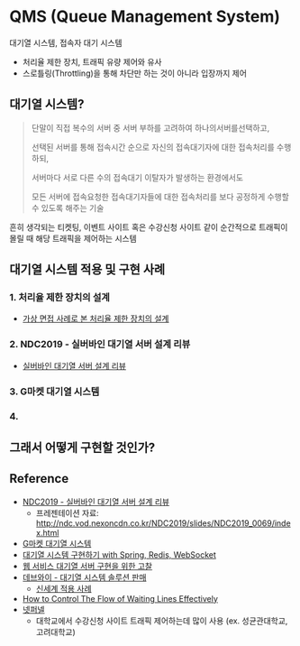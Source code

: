 # QMS (Queue Management System)
대기열 시스템, 접속자 대기 시스템

- 처리율 제한 장치, 트래픽 유량 제어와 유사
- 스로틀링(Throttling)을 통해 차단만 하는 것이 아니라 입장까지 제어

## 대기열 시스템?
> 단말이 직접 복수의 서버 중 서버 부하를 고려하여 하나의서버를선택하고,
>
> 선택된 서버를 통해 접속시간 순으로 자신의 접속대기자에 대한 접속처리를 수행하되,
>
> 서버마다 서로 다른 수의 접속대기 이탈자가 발생하는 환경에서도
> 
> 모든 서버에 접속요청한 접속대기자들에 대한 접속처리를 보다 공정하게 수행할 수 있도록 해주는 기술

흔히 생각되는 티켓팅, 이벤트 사이트 혹은 수강신청 사이트 같이 순간적으로 트래픽이 몰릴 때 해당 트래픽을 제어하는 시스템

## 대기열 시스템 적용 및 구현 사례
### 1. 처리율 제한 장치의 설계
- [가상 면접 사례로 본 처리율 제한 장치의 설계](./처리율-제한-장치-설계.md)

### 2. NDC2019 - 실버바인 대기열 서버 설계 리뷰
- [실버바인 대기열 서버 설계 리뷰](./실버바인-대기열-서버-설계-리뷰.md)



### 3. G마켓 대기열 시스템

### 4. 


## 그래서 어떻게 구현할 것인가?


## Reference
- [NDC2019 - 실버바인 대기열 서버 설계 리뷰](http://ndcreplay.nexon.com/NDC2019/sessions/NDC2019_0069.html)
  - 프레젠테이션 자료: http://ndc.vod.nexoncdn.co.kr/NDC2019/slides/NDC2019_0069/index.html
- [G마켓 대기열 시스템](https://dev.gmarket.com/46)
- [대기열 시스템 구현하기 with Spring, Redis, WebSocket](https://dev-jj.tistory.com/entry/%ED%94%84%EB%A1%9C%EB%AA%A8%EC%85%98%EC%9D%84-%EB%8C%80%EB%B9%84%ED%95%9C-%EB%8C%80%EA%B8%B0%EC%97%B4-%EC%8B%9C%EC%8A%A4%ED%85%9C-%EA%B5%AC%EC%84%B1%ED%95%98%EA%B8%B0-Redis-WebSocket-Spring?category=828965)
- [웹 서비스 대기열 서버 구현을 위한 고찰](https://moonsiri.tistory.com/156)
- [데브와이 - 대기열 시스템 솔루션 판매](https://devy.kr/)
  - [신세계 적용 사례](https://ssgmsp.com/news/2020-07-16-News-INC-Devy-kr/)
- [How to Control The Flow of Waiting Lines Effectively](https://blog.timify.com/control-waiting-lines-with-queue-management-systems/)
- [넷퍼넬](https://netfunnel.io/)
  - 대학교에서 수강신청 사이트 트래픽 제어하는데 많이 사용 (ex. 성균관대학교, 고려대학교)